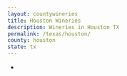 ```yaml
---
layout: countywineries
title: Houston Wineries
description: Wineries in Houston TX
permalink: /texas/houston/
county: houston
state: tx
---
```

-
